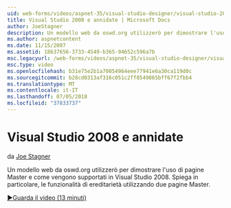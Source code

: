 ```yaml
---
uid: web-forms/videos/aspnet-35/visual-studio-designer/visual-studio-2008-and-nested-masterpages
title: Visual Studio 2008 e annidate | Microsoft Docs
author: JoeStagner
description: Un modello web da oswd.org utilizzerò per dimostrare l'uso di pagine Master e come vengono supportati in Visual Studio 2008. In particolare, si vedrà th...
ms.author: aspnetcontent
ms.date: 11/15/2007
ms.assetid: 18637656-3733-4549-b365-94652c596a7b
msc.legacyurl: /web-forms/videos/aspnet-35/visual-studio-designer/visual-studio-2008-and-nested-masterpages
msc.type: video
ms.openlocfilehash: b31e75e2b1a70054964eee77941e6a30ca119d0c
ms.sourcegitcommit: b28cd0313af316c051c2ff8549865bff67f2fbb4
ms.translationtype: MT
ms.contentlocale: it-IT
ms.lasthandoff: 07/05/2018
ms.locfileid: "37833737"
---
```

<a name="visual-studio-2008-and-nested-masterpages"></a>Visual Studio 2008 e annidate
====================
da [Joe Stagner](https://github.com/JoeStagner)

Un modello web da oswd.org utilizzerò per dimostrare l'uso di pagine Master e come vengono supportati in Visual Studio 2008. Spiega in particolare, le funzionalità di ereditarietà utilizzando due pagine Master.

[&#9654;Guarda il video (13 minuti)](https://channel9.msdn.com/Blogs/ASP-NET-Site-Videos/visual-studio-2008-and-nested-masterpages)
